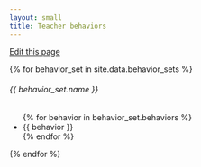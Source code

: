 ```yaml
---
layout: small
title: Teacher behaviors
---
```


<a href="{{site.github.repository_url}}/edit/master/_data/behavior_sets.yaml">Edit this page</a>

{% for behavior_set in site.data.behavior_sets %}
  <div>
    <h6>{{ behavior_set.name }}</h6>
    <ul>
    {% for behavior in behavior_set.behaviors %}
      <li>{{ behavior }}</li>
    {% endfor %}
    </ul>
  </div>
{% endfor %}

